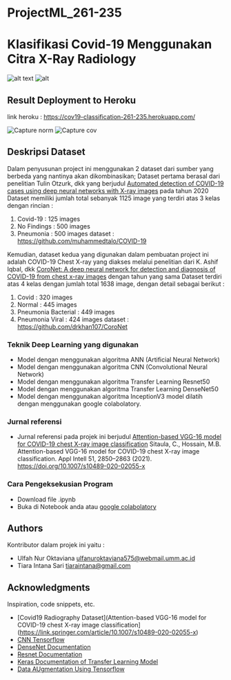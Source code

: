 # ProjectML_261-235
# Klasifikasi Covid-19 Menggunakan Citra X-Ray Radiology

![alt text](https://miro.medium.com/max/2625/1*YrvMKrWMhi3HomoiTLPsfw.png) ![alt](https://keras.io/img/logo.png)

## Result Deployment to Heroku
link heroku : https://cov19-classification-261-235.herokuapp.com/

![Capture norm](https://user-images.githubusercontent.com/48962405/145395738-c1a80496-a5c5-40ec-af2c-8bc784d9baf7.PNG) ![Capture cov](https://user-images.githubusercontent.com/48962405/145395760-a2feec8a-d27a-4081-8cba-146c83b3050a.PNG)

## Deskripsi Dataset 

Dalam penyusunan project ini menggunakan 2 dataset dari sumber yang berbeda yang nantinya akan dikombinasikan; 
Dataset pertama berasal dari penelitian Tulin Otzurk, dkk yang berjudul [Automated detection of COVID-19 cases using deep neural networks with X-ray images](https://www.sciencedirect.com/science/article/abs/pii/S0010482520301621?via%3Dihub) pada tahun 2020
Dataset memiliki jumlah total sebanyak 1125 image yang terdiri atas 3 kelas dengan rincian :
1. Covid-19     : 125 images
2. No Findings  : 500 images
3. Pneumonia    : 500 images
dataset : https://github.com/muhammedtalo/COVID-19

Kemudian, dataset kedua yang digunakan dalam pembuatan project ini adalah COVID-19 Chest X-ray yang diakses melalui penelitian dari K. Ashif Iqbal, dkk [CoroNet: A deep neural network for detection and diagnosis of COVID-19 from chest x-ray images](https://www.sciencedirect.com/science/article/abs/pii/S0169260720314140?via%3Dihub) dengan tahun yang sama
Dataset terdiri atas 4 kelas dengan jumlah total 1638 image, dengan detail sebagai berikut : 
1. Covid                : 320 images 
2. Normal               : 445 images
3. Pneumonia Bacterial  : 449 images 
4. Pneumonia Viral      : 424 images
dataset : https://github.com/drkhan107/CoroNet

### Teknik Deep Learning yang digunakan

* Model dengan menggunakan algoritma ANN (Artificial Neural Network)
* Model dengan menggunakan algoritma CNN (Convolutional Neural Network)
* Model dengan menggunakan algoritma Transfer Learning Resnet50
* Model dengan menggunakan algoritma Transfer Learning DenseNet50
* Model dengan menggunakan algoritma InceptionV3
model dilatih dengan menggunakan google colabolatory. 

### Jurnal referensi 

* Jurnal referensi pada projek ini berjudul [Attention-based VGG-16 model for COVID-19 chest X-ray image classification](https://link.springer.com/article/10.1007/s10489-020-02055-x)
Sitaula, C., Hossain, M.B. Attention-based VGG-16 model for COVID-19 chest X-ray image classification. Appl Intell 51, 2850–2863 (2021). https://doi.org/10.1007/s10489-020-02055-x

### Cara Pengeksekusian Program

* Download file .ipynb 
* Buka di Notebook anda atau [google colabolatory](https://colab.research.google.com/) 

## Authors

Kontributor dalam projek ini yaitu :
* Ulfah Nur Oktaviana ulfanuroktaviana575@webmail.umm.ac.id
* Tiara Intana Sari tiaraintana@gmail.com

## Acknowledgments

Inspiration, code snippets, etc.
* [Covid19 Radiography Dataset](Attention-based VGG-16 model for COVID-19 chest X-ray image classification](https://link.springer.com/article/10.1007/s10489-020-02055-x)
* [CNN Tensorflow](https://github.com/aymericdamien/TensorFlow-Examples/blob/master/tensorflow_v1/examples/3_NeuralNetworks/convolutional_network.py)
* [DenseNet Documentation](https://keras.io/api/applications/densenet/)
* [Resnet Documentation](https://keras.io/api/applications/resnet/)
* [Keras Documentation of Transfer Learning Model](https://keras.io/api/applications/)
* [Data AUgmentation Using Tensorflow](https://www.tensorflow.org/tutorials/images/data_augmentation)

